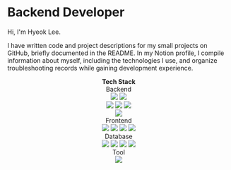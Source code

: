 # Backend Developer
Hi, I'm Hyeok Lee.

I have written code and project descriptions for my small projects on GitHub, briefly documented in the README. In my Notion profile, I compile information about myself, including the technologies I use, and organize troubleshooting records while gaining development experience.

<div align="center">
	<strong>Tech Stack</strong>
</div>

<div align="center">
	<div></div>
	<div></div>
	Backend
</div>
<div align="center">
	<img src="https://img.shields.io/badge/python-3776AB?style=flat&logo=python&logoColor=white" />
	<img src="https://img.shields.io/badge/fastapi-009688?style=flat&logo=fastapi&logoColor=white" />
	<div></div>
	<img src="https://img.shields.io/badge/Java-007396?style=flat&logo=Java&logoColor=white" />
	<img src="https://img.shields.io/badge/spring-6DB33F?style=flat&logo=spring&logoColor=white" />
	<img src="https://img.shields.io/badge/springboot-6DB33F?style=flat&logo=springboot&logoColor=white" />
	<div></div>
	<img src="https://img.shields.io/badge/docker-2496ED?style=flat&logo=docker&logoColor=white" />
</div>

<div align="center">
	<div></div>
	Frontend
</div>
<div align="center">
	<div></div>
	<img src="https://img.shields.io/badge/javascript-F7DF1E?style=flat&logo=javascript&logoColor=white" />
	<img src="https://img.shields.io/badge/react-61DAFB?style=flat&logo=react&logoColor=white" />
	<img src="https://img.shields.io/badge/html5-E34F26?style=flat&logo=html5&logoColor=white" />
	<img src="https://img.shields.io/badge/css3-1572B6?style=flat&logo=css3t&logoColor=white" />
</div>

<div align="center">
	<div></div>
	Database
</div>
<div align="center">
	<div></div>
	<img src="https://img.shields.io/badge/postgresql-4169E1?style=flat&logo=postgresql&logoColor=white" />
	<img src="https://img.shields.io/badge/redis-DC382D?style=flat&logo=redis&logoColor=white" />
	<img src="https://img.shields.io/badge/oracle-F80000?style=flat&logo=oracle&logoColor=white" />
	<img src="https://img.shields.io/badge/mysql-4479A1?style=flat&logo=mysql&logoColor=white" />
</div>

<div align="center">
	<div></div>
	Tool
</div>
<div align="center">
	<div></div>
	<img src="https://img.shields.io/badge/visualstudio-5C2D91?style=flat&logo=visualstudio&logoColor=white" />
</div>
